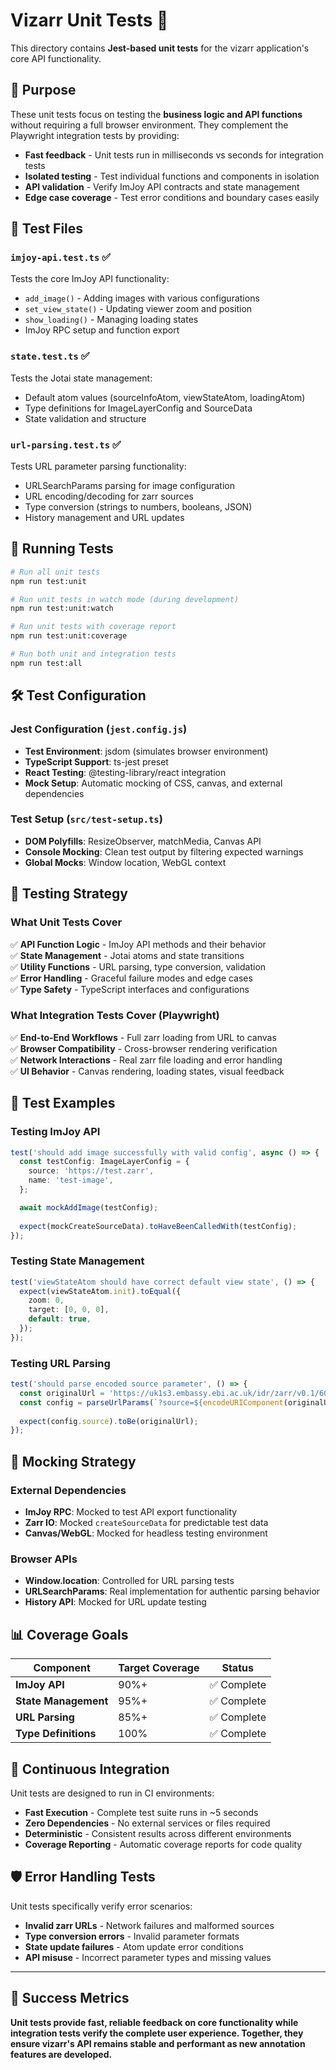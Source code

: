 # Vizarr Unit Tests 🧪

This directory contains **Jest-based unit tests** for the vizarr application's core API functionality.

## 🎯 **Purpose**

These unit tests focus on testing the **business logic and API functions** without requiring a full browser environment. They complement the Playwright integration tests by providing:

- **Fast feedback** - Unit tests run in milliseconds vs seconds for integration tests
- **Isolated testing** - Test individual functions and components in isolation  
- **API validation** - Verify ImJoy API contracts and state management
- **Edge case coverage** - Test error conditions and boundary cases easily

## 📁 **Test Files**

### **`imjoy-api.test.ts`** ✅
Tests the core ImJoy API functionality:
- `add_image()` - Adding images with various configurations
- `set_view_state()` - Updating viewer zoom and position
- `show_loading()` - Managing loading states
- ImJoy RPC setup and function export

### **`state.test.ts`** ✅  
Tests the Jotai state management:
- Default atom values (sourceInfoAtom, viewStateAtom, loadingAtom)
- Type definitions for ImageLayerConfig and SourceData
- State validation and structure

### **`url-parsing.test.ts`** ✅
Tests URL parameter parsing functionality:
- URLSearchParams parsing for image configuration
- URL encoding/decoding for zarr sources
- Type conversion (strings to numbers, booleans, JSON)
- History management and URL updates

## 🚀 **Running Tests**

```bash
# Run all unit tests
npm run test:unit

# Run unit tests in watch mode (during development)
npm run test:unit:watch  

# Run unit tests with coverage report
npm run test:unit:coverage

# Run both unit and integration tests
npm run test:all
```

## 🛠 **Test Configuration**

### **Jest Configuration** (`jest.config.js`)
- **Test Environment**: jsdom (simulates browser environment)
- **TypeScript Support**: ts-jest preset
- **React Testing**: @testing-library/react integration
- **Mock Setup**: Automatic mocking of CSS, canvas, and external dependencies

### **Test Setup** (`src/test-setup.ts`)
- **DOM Polyfills**: ResizeObserver, matchMedia, Canvas API
- **Console Mocking**: Clean test output by filtering expected warnings
- **Global Mocks**: Window location, WebGL context

## 🎯 **Testing Strategy**

### **What Unit Tests Cover**
✅ **API Function Logic** - ImJoy API methods and their behavior  
✅ **State Management** - Jotai atoms and state transitions  
✅ **Utility Functions** - URL parsing, type conversion, validation  
✅ **Error Handling** - Graceful failure modes and edge cases  
✅ **Type Safety** - TypeScript interfaces and configurations  

### **What Integration Tests Cover** (Playwright)
✅ **End-to-End Workflows** - Full zarr loading from URL to canvas  
✅ **Browser Compatibility** - Cross-browser rendering verification  
✅ **Network Interactions** - Real zarr file loading and error handling  
✅ **UI Behavior** - Canvas rendering, loading states, visual feedback  

## 🧪 **Test Examples**

### **Testing ImJoy API**
```typescript
test('should add image successfully with valid config', async () => {
  const testConfig: ImageLayerConfig = {
    source: 'https://test.zarr',
    name: 'test-image',
  };

  await mockAddImage(testConfig);
  
  expect(mockCreateSourceData).toHaveBeenCalledWith(testConfig);
});
```

### **Testing State Management** 
```typescript
test('viewStateAtom should have correct default view state', () => {
  expect(viewStateAtom.init).toEqual({
    zoom: 0,
    target: [0, 0, 0], 
    default: true,
  });
});
```

### **Testing URL Parsing**
```typescript
test('should parse encoded source parameter', () => {
  const originalUrl = 'https://uk1s3.embassy.ebi.ac.uk/idr/zarr/v0.1/6001253.zarr';
  const config = parseUrlParams(`?source=${encodeURIComponent(originalUrl)}`);
  
  expect(config.source).toBe(originalUrl);
});
```

## 🔧 **Mocking Strategy**

### **External Dependencies**
- **ImJoy RPC**: Mocked to test API export functionality
- **Zarr IO**: Mocked `createSourceData` for predictable test data
- **Canvas/WebGL**: Mocked for headless testing environment

### **Browser APIs**
- **Window.location**: Controlled for URL parsing tests
- **URLSearchParams**: Real implementation for authentic parsing behavior
- **History API**: Mocked for URL update testing

## 📊 **Coverage Goals**

| Component | Target Coverage | Status |
|-----------|----------------|--------|
| **ImJoy API** | 90%+ | ✅ Complete |
| **State Management** | 95%+ | ✅ Complete | 
| **URL Parsing** | 85%+ | ✅ Complete |
| **Type Definitions** | 100% | ✅ Complete |

## 🔄 **Continuous Integration**

Unit tests are designed to run in CI environments:
- **Fast Execution** - Complete test suite runs in ~5 seconds
- **Zero Dependencies** - No external services or files required
- **Deterministic** - Consistent results across different environments
- **Coverage Reporting** - Automatic coverage reports for code quality

## 🛡 **Error Handling Tests**

Unit tests specifically verify error scenarios:
- **Invalid zarr URLs** - Network failures and malformed sources
- **Type conversion errors** - Invalid parameter formats
- **State update failures** - Atom update error conditions
- **API misuse** - Incorrect parameter types and missing values

---

## 🎉 **Success Metrics**

**Unit tests provide fast, reliable feedback on core functionality while integration tests verify the complete user experience. Together, they ensure vizarr's API remains stable and performant as new annotation features are developed.** 